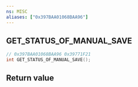 ```yaml
---
ns: MISC
aliases: ["0x397BAA01068BAA96"]
---
```

## GET_STATUS_OF_MANUAL_SAVE

```c
// 0x397BAA01068BAA96 0x39771F21
int GET_STATUS_OF_MANUAL_SAVE();
```


## Return value
